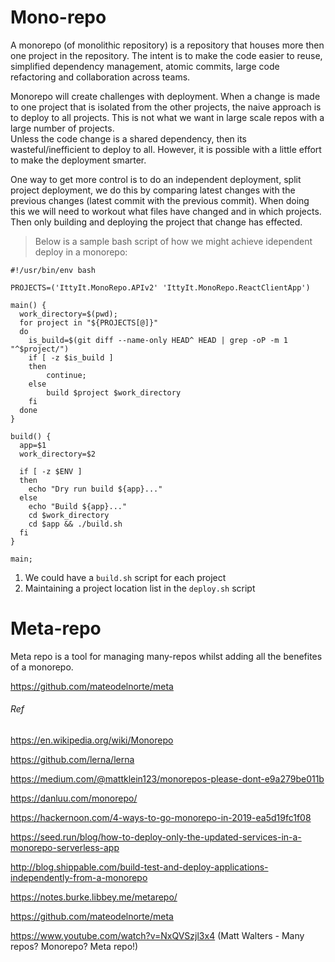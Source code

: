 # Mono-repo

A monorepo (of monolithic repository) is a repository that houses more then one project in the repository.
The intent is to make the code easier to reuse, simplified dependency management, atomic commits, large code refactoring and
collaboration across teams.

Monorepo will create challenges with deployment. 
When a change is made to one project that is isolated from the other projects, the naive approach is to deploy to all projects.
This is not what we want in large scale repos with a large number of projects.  
Unless the code change is a shared dependency, then its wasteful/inefficient to deploy to all.
However, it is possible with a little effort to make the deployment smarter.

One way to get more control is to do an independent deployment, split project deployment, we do this by comparing latest changes with the previous changes (latest commit with the previous commit).
When doing this we will need to workout what files have changed and in which projects. Then only building and deploying the project that change has effected.


>Below is a sample bash script of how we might achieve idependent deploy in a monorepo:
```
#!/usr/bin/env bash

PROJECTS=('IttyIt.MonoRepo.APIv2' 'IttyIt.MonoRepo.ReactClientApp')

main() {
  work_directory=$(pwd);
  for project in "${PROJECTS[@]}"
  do
    is_build=$(git diff --name-only HEAD^ HEAD | grep -oP -m 1 "^$project/")
    if [ -z $is_build ]
    then
        continue;
    else
        build $project $work_directory
    fi
  done
}

build() {
  app=$1
  work_directory=$2

  if [ -z $ENV ]
  then
    echo "Dry run build ${app}..."
  else
    echo "Build ${app}..."
    cd $work_directory
    cd $app && ./build.sh
  fi
}

main;
```

1. We could have a `build.sh` script for each project 
2. Maintaining a project location list in the `deploy.sh` script


# Meta-repo
Meta repo is a tool for managing many-repos whilst adding all the benefites of a monorepo. 

https://github.com/mateodelnorte/meta


###### Ref
https://en.wikipedia.org/wiki/Monorepo

https://github.com/lerna/lerna

https://medium.com/@mattklein123/monorepos-please-dont-e9a279be011b

https://danluu.com/monorepo/

https://hackernoon.com/4-ways-to-go-monorepo-in-2019-ea5d19fc1f08

https://seed.run/blog/how-to-deploy-only-the-updated-services-in-a-monorepo-serverless-app

http://blog.shippable.com/build-test-and-deploy-applications-independently-from-a-monorepo

https://notes.burke.libbey.me/metarepo/

https://github.com/mateodelnorte/meta

https://www.youtube.com/watch?v=NxQVSzjl3x4 (Matt Walters - Many repos? Monorepo? Meta repo!)

